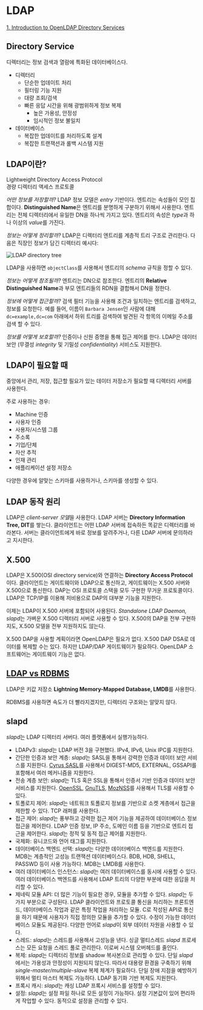 # LDAP

[1. Introduction to OpenLDAP Directory Services](https://www.openldap.org/doc/admin24/intro.html)

## Directory Service

디렉터리는 정보 검색과 열람에 특화된 데이터베이스다.

- 디렉터리
  - 단순한 업데이트 처리
  - 필터링 기능 지원
  - 대량 조회/검색
  - 빠른 응답 시간을 위해 광범위하게 정보 복제
    - 높은 가용성, 안정성
    - 임시적인 정보 불일치
- 데이터베이스
  -  복잡한 업데이트를 처리하도록 설계
  -  복잡한 트랜잭션과 롤백 시스템 지원

## LDAP이란?

Lightweight Directory Access Protocol  
경량 디렉터리 액세스 프로토콜  

*어떤 정보를 저장할까?* LDAP 정보 모델은 *entry* 기반이다. 엔트리는 속성들이 모인 집합이다. **Distinguished Name**은 엔트리를 분명하게 구분하기 위해서 사용한다. 엔트리는 전체 디렉터리에서 유일한 DN을 하나씩 가지고 있다. 엔트리의 속성은 *type*과 하나 이상의 *value*를 가진다.

*정보는 어떻게 정리할까?* LDAP은 디렉터리 엔트리를 계층적 트리 구조로 관리한다. 다음은 직장인 정보가 담긴 디렉터리 예시다:

![LDAP directory tree](https://www.openldap.org/doc/admin24/intro_tree.png)

LDAP을 사용하면 `objectClass`를 사용해서 엔트리의 *schema* 규칙을 정할 수 있다.

*정보는 어떻게 참조될까?* 엔트리는 DN으로 참조한다. 엔트리의 **Relative Distinguished Name**과 부모 엔트리들의 RDN을 결합해서 DN을 정한다.

*정보에 어떻게 접근할까?* 검색 필터 기능을 사용해 조건과 일치하는 엔트리를 검색하고, 정보를 요청한다. 예를 들어, 이름이 `Barbara Jensen`인 사람에 대해 `dc=example,dc=com` 아래에서 하위 트리를 검색하여 발견된 각 항목의 이메일 주소를 검색 할 수 있다.

*정보를 어떻게 보호할까?* 인증이나 신원 증명을 통해 접근 제어를 한다. LDAP은 데이터 보안 (무결성 *integrity* 및 기밀성 *confidentiality*) 서비스도 지원한다.

## LDAP이 필요할 때

중앙에서 관리, 저장, 접근할 필요가 있는 데이터 저장소가 필요할 때 디렉터리 서버를 사용한다.

주로 사용하는 경우:
- Machine 인증
- 사용자 인증
- 사용자/시스템 그룹
- 주소록
- 기업/단체
- 자산 추적
- 인재 관리
- 애플리케이션 설정 저장소

다양한 경우에 알맞는 스키마를 사용하거나, 스키마를 생성할 수 있다.

## LDAP 동작 원리

LDAP은 *client-server 모델*을 사용한다. LDAP 서버는 **Directory Information Tree, DIT**를 쌓는다. 클라이언트는 어떤 LDAP 서버에 접속하든 똑같은 디렉터리를 바라본다. 서버는 클라이언트에게 바로 정보를 알려주거나, 다른 LDAP 서버에 문의하라고 지시한다.

## X.500

LDAP은 X.500(OSI directory service)와 연결하는 **Directory Access Protocol**이다. 클라이언트는 게이트웨이와 LDAP으로 통신하고, 게이트웨이는 X.500 서버와 X.500으로 통신한다. DAP는 OSI 프로토콜 스택을 모두 구현한 무거운 프로토콜이다. LDAP은 TCP/IP를 이용해 저비용으로 DAP의 대부분 기능을 지원한다.

이제는 LDAP이 X.500 서버에 포함되어 사용된다. *Standalone LDAP Daemon, slapd*는 가벼운 X.500 디렉터리 서버로 사용할 수 있다. X.500의 DAP을 전부 구현하지도, X.500 모델을 전부 지원하지도 않는다.

X.500 DAP을 사용할 계획이라면 OpenLDAP은 필요가 없다. X.500 DAP DSA로 데이터를 복제할 수는 있다. 하지만 LDAP/DAP 게이트웨이가 필요하다. OpenLDAP 소프트웨어는 게이트웨이 기능은 없다.

## [LDAP vs RDBMS](https://www.openldap.org/doc/admin24/intro.html#LDAP%20vs%20RDBMS)

LDAP은 키값 저장소 **Lightning Memory-Mapped Database, LMDB**를 사용한다. 

RDBMS를 사용하면 속도가 더 빨라지겠지만, 디렉터리 구조와는 알맞지 않다.

## slapd

*slapd*는 LDAP 디렉터리 서버다. 여러 플랫폼에서 실행가능하다. 

- LDAPv3: *slapd*는 LDAP 버전 3을 구현했다. IPv4, IPv6, Unix IPC를 지원한다.
- 간단한 인증과 보안 계층: *slapd*는 SASL을 통해서 강력한 인증과 데이터 보안 서비스를 지원한다. [Cyrus SASL](https://www.cyrusimap.org/sasl/)를 사용해서 DIGEST-MD5, EXTERNAL, GSSAPI를 포함해서 여러 메커니즘을 지원한다.
- 전송 계층 보안: *slapd*는 TLS 혹은 SSL을 통해서 인증서 기반 인증과 데이터 보안 서비스를 지원한다. [OpenSSL](https://www.openssl.org/), [GnuTLS](https://gnutls.org/), [MozNSS](https://developer.mozilla.org/en-US/docs/Mozilla/Projects/NSS)를 사용해서 TLS를 사용할 수 있다.
- 토폴로지 제어: *slapd*는 네트워크 토폴로지 정보를 기반으로 소켓 계층에서 접근을 제한할 수 있다. TCP 래퍼를 사용한다.
- 접근 제어: *slapd*는 풍부하고 강력한 접근 제어 기능을 제공하여 데이터베이스 정보 접근을 제어한다. LDAP 인증 정보, IP 주소, 도메인 이름 등을 기반으로 엔트리 접근을 제어한다. *slapd*는 정적 및 동적 접근 제어를 지원한다.
- 국제화: 유니코드와 언어 태그를 지원한다.
- 데이터베이스 백엔드 선택: *slapd*는 다양한 데이터베이스 백엔드를 지원한다. MDB는 계층적인 고성능 트랜잭션 데이터베이스다. BDB, HDB, SHELL, PASSWD 등이 사용 가능하다. MDB는 LMDB를 사용한다.
- 여러 데이터베이스 인스턴스: *slapd*는 여러 데이터베이스를 동시에 사용할 수 있다. 여러 데이터베이스 백엔드를 사용해서 LDAP 트리의 다양한 부분에 대한 응답을 처리할 수 있다.
- 제네릭 모듈 API: 더 많은 기능이 필요한 경우, 모듈을 추가할 수 있다. *slapd*는 두 가지 부분으로 구성된다. LDAP 클라이언트와 프로토콜 통신을 처리하는 프론트엔드, 데이터베이스 작업과 같은 특정 작업을 처리하는 모듈. C로 작성된 API로 통신을 하기 때문에 사용자가 직접 정의한 모듈을 추가할 수 있다. 수정이 가능한 데이터베이스 모듈도 제공된다. 다양한 언어로 *slapd*이 외부 데이터 자원을 사용할 수 있다.
- 스레드: *slapd*는 스레드를 사용해서 고성능을 낸다. 싱글 멀티스레드 *slapd* 프로세스는 모든 요청을 스레드 풀로 관리한다. 이로써 시스템 오버헤드를 줄인다.
- 복제: *slapd*는 디렉터리 정보를 shadow 복사본으로 관리할 수 있다. 단일 *slapd*에서는 가용성과 안정성이 지원되지 않는다. 따라서 대용량 환경을 구축하기 위해 *single-master/multiple-slave* 복제 체계가 필요하다. 단일 장애 지점을 예방하기 위해서 멀티 마스터 복제도 가능하다. LDAP 동기화 기반 복제도 지원한다.
- 프록시 캐시: *slapd*는 캐싱 LDAP 프록시 서비스를 설정할 수 있다.
- 설정: *slapd*는 설정 파일 하나로 모든 설정이 가능하다. 설정 기본값이 있어 편리하게 작업할 수 있다. 동적으로 설정을 관리할 수 있다.